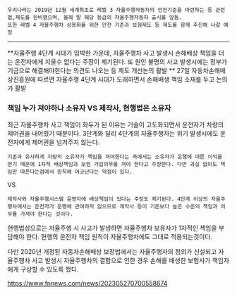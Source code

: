 ```
우리나라는 2019년 12월 세계최초로 레벨 3 자율주행자동차의 안전기준을 마련하는 등 관련법,제도를 완비했으며, 올해 말 해당 등급의 자율주행자동차 출시를 앞둠. 
또한 레벨 4 자율주행차 상용화를 위한 안전 기준과 보험제도 등 제도를 함께 추진해 나갈 예정
```

---

**자율주행 4단계 시대가 임박한 가운데, 자율주행차 사고 발생시 손해배상 책임을 더는 운전자에게 지울수 없다는 주장이 제기된다. 또 원인 불명의 사고 발생시에는 정부가 기금으로 해결해야한다는 의견도 나오는 등 제도 개선논의 활발 **
27일 자동차손해배상진흥원에 따르면 자율주행 4단계 시대가 도래하면서 손해배생 책임 소재를 두고 논의가 활발 

### 책임 누가 져야하나 소유자 VS 제작사, 현행법은 소유자

최근 자율주행차 사고 책임이 화두가 된 이유는 기술이 고도화되면서 운전자가 차량의 제어권을 내어줬기 때문이다. 3단계와 달리 4단계의 자율주행차는 위기 발생시에도 운전자에게 제어권을 넘겨주지 않는다. 

```
기존과 유사하게 자량의 소유자가 책임을 져야한다는 측에서는 소유자가 운행에 따른 이익을 얻기 때문에 1차적 배상책임과 보험 가입의무를 져야 한다고 주장한다. 다만 과실 없이도 책임만 따른다는점에서 원칙에 어긋난다는 약점이 있다.
```

VS

```
제작사와 자율주행시스템 운영자에 배상책임이 있다는 주장도 제기된다. 4단계 이상의 자율주행차에서는 운전자가 운행에 관여하지 않으므로 제작사 등이 기존보다 높은 수준의 책임과 의무를 가져야 한다는 것이다. 
```

현행법상으로는 자율주행 시 사고가 발생하면 자율주행차 보유자가 1차적인 책임을 부담해야 한다. 현행의 운전자 책임 원칙이 자율주행차에도 그대로 적용되는것이다. 

다만 2020년 개정된 자동차손해배상 보장법에서는 자율주행자의 정의가 신설되고 자율주행차 사고 발생시 자율주행차의 결함으로 인한 경우 손해를 배생한 보험사가 책임자에게 구상할 수 있도록 했디.

https://www.fnnews.com/news/202305270700558674

